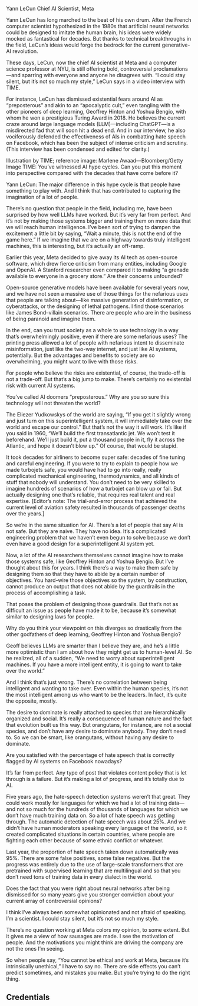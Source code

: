 Yann LeCun
Chief AI Scientist, Meta

Yann LeCun has long marched to the beat of his own drum. After the French computer scientist hypothesized in the 1980s that artificial neural networks could be designed to imitate the human brain, his ideas were widely mocked as fantastical for decades. But thanks to technical breakthroughs in the field, LeCun’s ideas would forge the bedrock for the current generative-AI revolution.

These days, LeCun, now the chief AI scientist at Meta and a computer science professor at NYU, is still offering bold, controversial proclamations—and sparring with everyone and anyone he disagrees with. “I could stay silent, but it’s not so much my style,” LeCun says in a video interview with TIME.

For instance, LeCun has dismissed existential fears around AI as “preposterous” and akin to an “apocalyptic cult,” even tangling with the other pioneers of deep learning, Geoffrey Hinton and Yoshua Bengio, with whom he won a prestigious Turing Award in 2018. He believes the current craze around large language models (LLM)—including ChatGPT—is a misdirected fad that will soon hit a dead end. And in our interview, he also vociferously defended the effectiveness of AIs in combatting hate speech on Facebook, which has been the subject of intense criticism and scrutiny. (This interview has been condensed and edited for clarity.)


Illustration by TIME; reference image: Marlene Awaad—Bloomberg/Getty Image
TIME: You’ve witnessed AI hype cycles. Can you put this moment into perspective compared with the decades that have come before it?

Yann LeCun: The major difference in this hype cycle is that people have something to play with. And I think that has contributed to capturing the imagination of a lot of people.

There’s no question that people in the field, including me, have been surprised by how well LLMs have worked. But it’s very far from perfect. And it’s not by making those systems bigger and training them on more data that we will reach human intelligence. I’ve been sort of trying to dampen the excitement a little bit by saying, “Wait a minute, this is not the end of the game here.” If we imagine that we are on a highway towards truly intelligent machines, this is interesting, but it’s actually an off-ramp.

Earlier this year, Meta decided to give away its AI tech as open-source software, which drew fierce criticism from many entities, including Google and OpenAI. A Stanford researcher even compared it to making “a grenade available to everyone in a grocery store.” Are their concerns unfounded?

Open-source generative models have been available for several years now, and we have not seen a massive use of those things for the nefarious uses that people are talking about—like massive generation of disinformation, or cyberattacks, or the designing of lethal pathogens. I find those scenarios like James Bond–villain scenarios. There are people who are in the business of being paranoid and imagine them.

In the end, can you trust society as a whole to use technology in a way that’s overwhelmingly positive, even if there are some nefarious uses? The printing press allowed a lot of people with nefarious intent to disseminate misinformation, just like the two-way internet, and just like AI systems, potentially. But the advantages and benefits to society are so overwhelming, you might want to live with those risks.

For people who believe the risks are existential, of course, the trade-off is not a trade-off. But that’s a big jump to make. There’s certainly no existential risk with current AI systems.

You’ve called AI doomers “preposterous.” Why are you so sure this technology will not threaten the world?

The Eliezer Yudkowskys of the world are saying, “If you get it slightly wrong and just turn on this superintelligent system, it will immediately take over the world and escape our control.” But that’s not the way it will work. It’s like if you said in 1960, “We’ll build the first transatlantic jet. We won’t test it beforehand. We’ll just build it, put a thousand people in it, fly it across the Atlantic, and hope it doesn’t blow up.” Of course, that would be stupid.

It took decades for airliners to become super safe: decades of fine tuning and careful engineering. If you were to try to explain to people how we made turbojets safe, you would have had to go into really, really complicated mechanical engineering, thermodynamics, and all kinds of stuff that nobody will understand. You don’t need to be very skilled to imagine hundreds of scenarios of how a turbojet can blow up or fail. But actually designing one that’s reliable, that requires real talent and real expertise. [Editor’s note: The trial-and-error process that achieved the current level of aviation safety resulted in thousands of passenger deaths over the years.]

So we’re in the same situation for AI. There’s a lot of people that say AI is not safe. But they are naive. They have no idea. It’s a complicated engineering problem that we haven’t even begun to solve because we don’t even have a good design for a superintelligent AI system yet.

Now, a lot of the AI researchers themselves cannot imagine how to make those systems safe, like Geoffrey Hinton and Yoshua Bengio. But I’ve thought about this for years. I think there’s a way to make them safe by designing them so that they have to abide by a certain number of objectives. You hard-wire those objectives so the system, by construction, cannot produce an output that does not abide by the guardrails in the process of accomplishing a task.

That poses the problem of designing those guardrails. But that’s not as difficult an issue as people have made it to be, because it’s somewhat similar to designing laws for people.

Why do you think your viewpoint on this diverges so drastically from the other godfathers of deep learning, Geoffrey Hinton and Yoshua Bengio?

Geoff believes LLMs are smarter than I believe they are, and he’s a little more optimistic than I am about how they might get us to human-level AI. So he realized, all of a sudden, “We need to worry about superintelligent machines. If you have a more intelligent entity, it is going to want to take over the world.”

And I think that’s just wrong. There’s no correlation between being intelligent and wanting to take over. Even within the human species, it’s not the most intelligent among us who want to be the leaders. In fact, it’s quite the opposite, mostly.

The desire to dominate is really attached to species that are hierarchically organized and social. It’s really a consequence of human nature and the fact that evolution built us this way. But orangutans, for instance, are not a social species, and don’t have any desire to dominate anybody. They don’t need to. So we can be smart, like orangutans, without having any desire to dominate.

Are you satisfied with the percentage of hate speech that is correctly flagged by AI systems on Facebook nowadays?

It’s far from perfect. Any type of post that violates content policy that is let through is a failure. But it’s making a lot of progress, and it’s totally due to AI.

Five years ago, the hate-speech detection systems weren’t that great. They could work mostly for languages for which we had a lot of training data—and not so much for the hundreds of thousands of languages for which we don’t have much training data on. So a lot of hate speech was getting through. The automatic detection of hate speech was about 25%. And we didn’t have human moderators speaking every language of the world, so it created complicated situations in certain countries, where people are fighting each other because of some ethnic conflict or whatever.

Last year, the proportion of hate speech taken down automatically was 95%. There are some false positives, some false negatives. But the progress was entirely due to the use of large-scale transformers that are pretrained with supervised learning that are multilingual and so that you don’t need tons of training data in every dialect in the world.

Does the fact that you were right about neural networks after being dismissed for so many years give you stronger conviction about your current array of controversial opinions?

I think I’ve always been somewhat opinionated and not afraid of speaking. I’m a scientist. I could stay silent, but it’s not so much my style.

There’s no question working at Meta colors my opinion, to some extent. But it gives me a view of how sausages are made. I see the motivation of people. And the motivations you might think are driving the company are not the ones I’m seeing.

So when people say, “You cannot be ethical and work at Meta, because it’s intrinsically unethical,” I have to say no. There are side effects you can’t predict sometimes, and mistakes you make. But you’re trying to do the right thing.

## Credentials